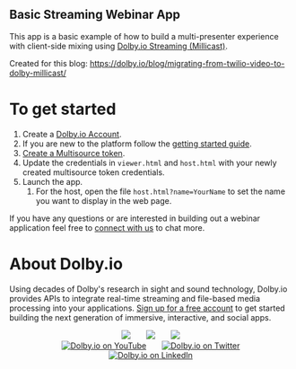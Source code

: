 ## Basic Streaming Webinar App

This app is a basic example of how to build a multi-presenter experience with client-side mixing using [Dolby.io Streaming (Millicast)](https://dolby.io/products/real-time-streaming/).

Created for this blog: https://dolby.io/blog/migrating-from-twilio-video-to-dolby-millicast/

# To get started

1. Create a [Dolby.io Account](https://dashboard.dolby.io/signup).
2. If you are new to the platform follow the [getting started guide](https://docs.dolby.io/streaming-apis/docs/getting-started).
3. [Create a Multisource token](https://docs.dolby.io/streaming-apis/docs/multisource-streams).
4. Update the credentials in `viewer.html` and `host.html` with your newly created multisource token credentials.
5. Launch the app.
    1. For the host, open the file `host.html?name=YourName` to set the name you want to display in the web page.

If you have any questions or are interested in building out a webinar application feel free to [connect with us](https://dolby.io/contact/) to chat more.

# About Dolby.io

Using decades of Dolby's research in sight and sound technology, Dolby.io provides APIs to integrate real-time streaming and file-based media processing into your applications. [Sign up for a free account](https://dashboard.dolby.io/signup/) to get started building the next generation of immersive, interactive, and social apps.

<div align="center">
  <a href="https://dolby.io/" target="_blank"><img src="https://img.shields.io/badge/Dolby.io-0A0A0A?style=for-the-badge&logo=dolby&logoColor=white"/></a>
&nbsp; &nbsp; &nbsp;
  <a href="https://docs.dolby.io/" target="_blank"><img src="https://img.shields.io/badge/Dolby.io-Docs-0A0A0A?style=for-the-badge&logoColor=white"/></a>
&nbsp; &nbsp; &nbsp;
  <a href="https://dolby.io/blog/category/developer/" target="_blank"><img src="https://img.shields.io/badge/Dolby.io-Blog-0A0A0A?style=for-the-badge&logoColor=white"/></a>
</div>

<div align="center">
&nbsp; &nbsp; &nbsp;
  <a href="https://youtube.com/@dolbyio" target="_blank"><img src="https://img.shields.io/badge/YouTube-red?style=flat-square&logo=youtube&logoColor=white" alt="Dolby.io on YouTube"/></a>
&nbsp; &nbsp; &nbsp; 
  <a href="https://twitter.com/dolbyio" target="_blank"><img src="https://img.shields.io/badge/Twitter-blue?style=flat-square&logo=twitter&logoColor=white" alt="Dolby.io on Twitter"/></a>
&nbsp; &nbsp; &nbsp;
  <a href="https://www.linkedin.com/company/dolbyio/" target="_blank"><img src="https://img.shields.io/badge/LinkedIn-0077B5?style=flat-square&logo=linkedin&logoColor=white" alt="Dolby.io on LinkedIn"/></a>
</div>
